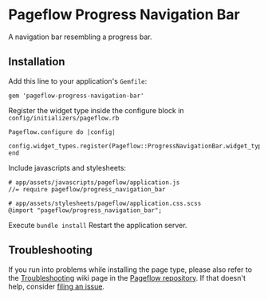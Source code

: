 # Pageflow Progress Navigation Bar

A navigation bar resembling a progress bar.

## Installation

Add this line to your application's `Gemfile`:

    gem 'pageflow-progress-navigation-bar'

Register the widget type inside the configure block in `config/initializers/pageflow.rb`

    Pageflow.configure do |config|
      config.widget_types.register(Pageflow::ProgressNavigationBar.widget_type)
    end

Include javascripts and stylesheets:

    # app/assets/javascripts/pageflow/application.js
    //= require pageflow/progress_navigation_bar

    # app/assets/stylesheets/pageflow/application.css.scss
    @import "pageflow/progress_navigation_bar";

Execute `bundle install` Restart the application server.

## Troubleshooting

If you run into problems while installing the page type, please also refer to the
[Troubleshooting](https://github.com/codevise/pageflow/wiki/Troubleshooting) wiki
page in the [Pageflow  repository](https://github.com/codevise/pageflow). If that
doesn't help, consider
[filing an issue](https://github.com/codevise/pageflow-progress-navigation-bar/issues).
